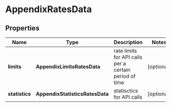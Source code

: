 # AppendixRatesData


## Properties

| Name | Type | Description | Notes |
|------------ | ------------- | ------------- | -------------|
**limits** | **AppendixLimitsRatesData** | rate limits for API calls per a certain period of time |[optional]|
**statistics** | **AppendixStatisticsRatesData** | statisctics for API calls |[optional]|